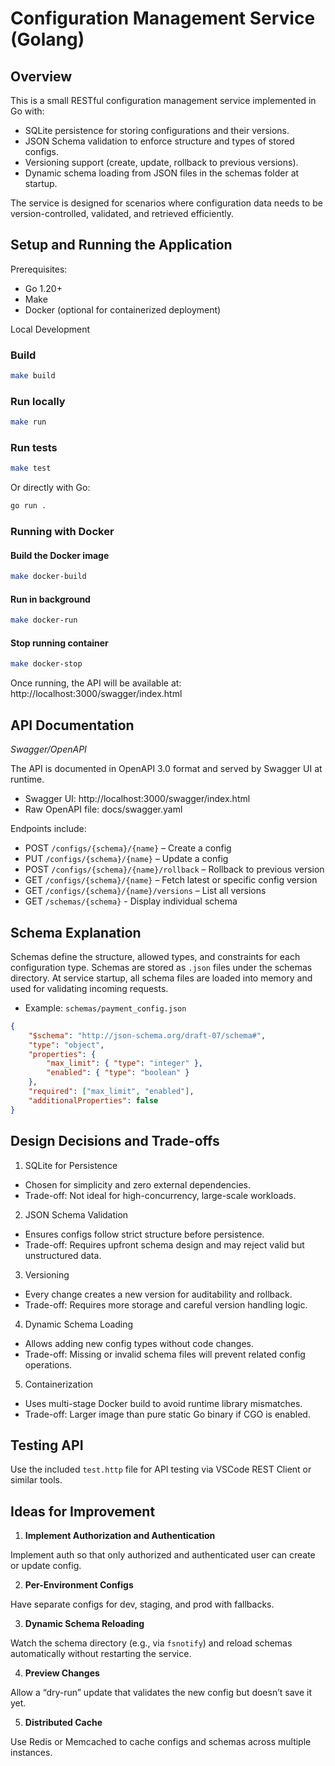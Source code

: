 # Configuration Management Service (Golang)

## Overview

This is a small RESTful configuration management service implemented in Go with:

- SQLite persistence for storing configurations and their versions.
- JSON Schema validation to enforce structure and types of stored configs.
- Versioning support (create, update, rollback to previous versions).
- Dynamic schema loading from JSON files in the schemas folder at startup.

The service is designed for scenarios where configuration data needs to be version-controlled, validated, and retrieved efficiently.

## Setup and Running the Application

Prerequisites:
- Go 1.20+
- Make
- Docker (optional for containerized deployment)

Local Development

### Build

```bash
make build
```

### Run locally

```bash
make run
```

### Run tests

```bash
make test
```

Or directly with Go:

```bash
go run .
```

### Running with Docker

#### Build the Docker image

```bash
make docker-build
```

#### Run in background

```bash
make docker-run
```

#### Stop running container
```bash
make docker-stop
```

Once running, the API will be available at:
http://localhost:3000/swagger/index.html


## API Documentation

*Swagger/OpenAPI*

The API is documented in OpenAPI 3.0 format and served by Swagger UI at runtime.

- Swagger UI: http://localhost:3000/swagger/index.html
- Raw OpenAPI file: docs/swagger.yaml

Endpoints include:

- POST `/configs/{schema}/{name}` – Create a config
- PUT `/configs/{schema}/{name}` – Update a config
- POST `/configs/{schema}/{name}/rollback` – Rollback to previous version
- GET `/configs/{schema}/{name}` – Fetch latest or specific config version
- GET `/configs/{schema}/{name}/versions` – List all versions
- GET `/schemas/{schema}` - Display individual schema

## Schema Explanation

Schemas define the structure, allowed types, and constraints for each configuration type. Schemas are stored as `.json` files under the schemas directory. At service startup, all schema files are loaded into memory and used for validating incoming requests.

- Example: `schemas/payment_config.json`

```json
{
    "$schema": "http://json-schema.org/draft-07/schema#",
    "type": "object",
    "properties": {
        "max_limit": { "type": "integer" },
        "enabled": { "type": "boolean" }
    },
    "required": ["max_limit", "enabled"],
    "additionalProperties": false
}
```

## Design Decisions and Trade-offs

1. SQLite for Persistence
- Chosen for simplicity and zero external dependencies.
- Trade-off: Not ideal for high-concurrency, large-scale workloads.
	
2.	JSON Schema Validation
- Ensures configs follow strict structure before persistence.
- Trade-off: Requires upfront schema design and may reject valid but unstructured data.

3. Versioning
- Every change creates a new version for auditability and rollback.
- Trade-off: Requires more storage and careful version handling logic.

4. Dynamic Schema Loading
- Allows adding new config types without code changes.
- Trade-off: Missing or invalid schema files will prevent related config operations.

5. Containerization
- Uses multi-stage Docker build to avoid runtime library mismatches.
- Trade-off: Larger image than pure static Go binary if CGO is enabled.

## Testing API

Use the included `test.http` file for API testing via VSCode REST Client or similar tools.

## Ideas for Improvement

1. **Implement Authorization and Authentication**

Implement auth so that only authorized and authenticated user can create or update config.

2. **Per-Environment Configs**

Have separate configs for dev, staging, and prod with fallbacks.

3. **Dynamic Schema Reloading**

Watch the schema directory (e.g., via `fsnotify`) and reload schemas automatically without restarting the service.

4. **Preview Changes**

Allow a “dry-run” update that validates the new config but doesn’t save it yet.

5. **Distributed Cache**

Use Redis or Memcached to cache configs and schemas across multiple instances.